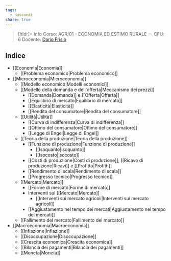 ```yaml
---
tags:
  - nascondi
share: true
---
```

> [!tldr]+ Info
> Corso: AGR/01 - ECONOMIA ED ESTIMO RURALE — CFU: 6
> Docente: [Dario Frisio](https://www.unimi.it/it/ugov/person/dario-frisio)

## Indice
- [[Economia|Economia]]
	- [[Problema economico|Problema economico]]
- [[Microeconomia|Microeconomia]]
	- [[Modello economico|Modelli economici]]
	- [[Modello della domanda e dell'offerta|Meccanismo dei prezzi]]
		- [[Domanda|Domanda]] e [[Offerta|Offerta]]
		- [[Equilibrio di mercato|Equilibrio di mercato]]
		- [[Elasticità|Elasticità]]
		- [[Rendita del consumatore|Rendita del consumatore]]
	- [[Utilità|Utilità]]
		- [[Curva di indifferenza|Curva di indifferenza]]
		- [[Ottimo del consumatore|Ottimo del consumatore]]
		- [[Legge di Engel|Legge di Engel]]
	- [[Teoria della produzione|Teoria della produzione]]
		- [[Funzione di produzione|Funzione di produzione]]
			- [[Isoquanto|Isoquanto]]
			- [[Isocosto|Isocosto]]
		- [[Costi di produzione|Costi di produzione]], [[Ricavo di produzione|Ricavi]] e [[Profitto|Profitti]]
		- [[Rendimento di scala|Rendimento di scala]]
		- [[Progresso tecnico|Progresso tecnico]]
	- [[Mercato|Mercato]]
		- [[Forme di mercato|Forme di mercato]]
		- Interventi sul [[Mercato|Mercato]]
			- [[Interventi sui mercato agricoli|Interventi sui mercato agricoli]]
		- [[Aggiustamento nel tempo dei mercati|Aggiustamento nel tempo dei mercati]]
	- [[Fallimento del mercato|Fallimento del mercato]]
- [[Macroeconomia|Macroeconomia]]
	- [[Inflazione|Inflazione]]
	- [[Disoccupazione|Disoccupazione]]
	- [[Crescita economica|Crescita economica]]
	- [[Bilancia dei pagamenti|Bilancia dei pagamenti]]
	- [[Moneta|Moneta]]
